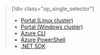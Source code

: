 > [!div class="op_single_selector"]
> * [Portal (Linux cluster)](../articles/hdinsight/hdinsight-administer-use-portal-linux.md)
> * [Portal (Windows cluster)](../articles/hdinsight/hdinsight-administer-use-management-portal.md)
> * [Azure CLI](../articles/hdinsight/hdinsight-administer-use-command-line.md)
> * [Azure PowerShell](../articles/hdinsight/hdinsight-administer-use-powershell.md)
> * [.NET SDK](../articles/hdinsight/hdinsight-administer-use-dotnet-sdk.md)
> 
> 

